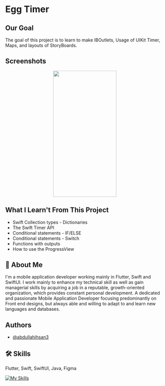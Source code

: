 # Egg Timer

## Our Goal
The goal of this project is to learn to make IBOutlets, Usage of UIKit Timer, Maps, and layouts of StoryBoards.

## Screenshots
<p align="center">
<img src="https://user-images.githubusercontent.com/109294768/251235607-670fa729-f54d-4144-ae06-2e8af682b3bc.png" width="200" height="400" />
</p>

## What I Learn't From This Project
  * Swift Collection types - Dictionaries
  * The Swift Timer API
  * Conditional statements - IF/ELSE
  * Conditional statements - Switch
  * Functions with outputs
  * How to use the ProgressView

## 🚀 About Me
I'm a mobile application developer working mainly in Flutter, Swift and SwiftUI. I work mainly to enhance my technical skill as well as gain managerial skills by acquiring a job in a reputable, growth-oriented organization, which provides constant personal development. A dedicated and passionate Mobile Application Developer focusing predominantly on Front end designs, but always able and willing to adapt to and learn new languages and databases.

## Authors

- [@abdullahihsan3](https://www.github.com/abdullahihsan3)

## 🛠 Skills
Flutter, Swift, SwiftUI, Java, Figma

[![My Skills](https://skills.thijs.gg/icons?i=flutter,dart,swift,java,mongodb)](https://skills.thijs.gg)



